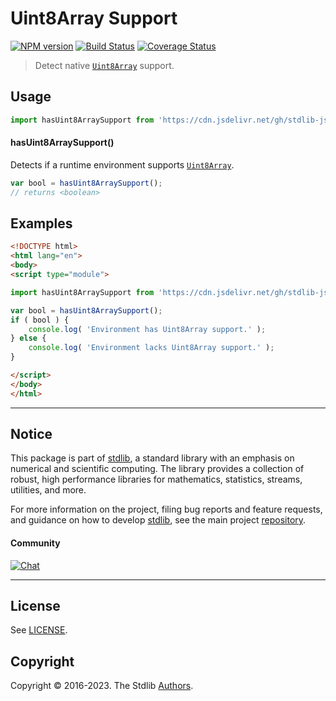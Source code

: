 <!--

@license Apache-2.0

Copyright (c) 2018 The Stdlib Authors.

Licensed under the Apache License, Version 2.0 (the "License");
you may not use this file except in compliance with the License.
You may obtain a copy of the License at

   http://www.apache.org/licenses/LICENSE-2.0

Unless required by applicable law or agreed to in writing, software
distributed under the License is distributed on an "AS IS" BASIS,
WITHOUT WARRANTIES OR CONDITIONS OF ANY KIND, either express or implied.
See the License for the specific language governing permissions and
limitations under the License.

-->

# Uint8Array Support

[![NPM version][npm-image]][npm-url] [![Build Status][test-image]][test-url] [![Coverage Status][coverage-image]][coverage-url] <!-- [![dependencies][dependencies-image]][dependencies-url] -->

> Detect native [`Uint8Array`][mdn-uint8array] support.



<section class="usage">

## Usage

```javascript
import hasUint8ArraySupport from 'https://cdn.jsdelivr.net/gh/stdlib-js/assert-has-uint8array-support@esm/index.mjs';
```

#### hasUint8ArraySupport()

Detects if a runtime environment supports [`Uint8Array`][mdn-uint8array].

```javascript
var bool = hasUint8ArraySupport();
// returns <boolean>
```

</section>

<!-- /.usage -->

<section class="examples">

## Examples

<!-- eslint no-undef: "error" -->

```html
<!DOCTYPE html>
<html lang="en">
<body>
<script type="module">

import hasUint8ArraySupport from 'https://cdn.jsdelivr.net/gh/stdlib-js/assert-has-uint8array-support@esm/index.mjs';

var bool = hasUint8ArraySupport();
if ( bool ) {
    console.log( 'Environment has Uint8Array support.' );
} else {
    console.log( 'Environment lacks Uint8Array support.' );
}

</script>
</body>
</html>
```

</section>

<!-- /.examples -->



<!-- Section for related `stdlib` packages. Do not manually edit this section, as it is automatically populated. -->

<section class="related">

</section>

<!-- /.related -->

<!-- Section for all links. Make sure to keep an empty line after the `section` element and another before the `/section` close. -->


<section class="main-repo" >

* * *

## Notice

This package is part of [stdlib][stdlib], a standard library with an emphasis on numerical and scientific computing. The library provides a collection of robust, high performance libraries for mathematics, statistics, streams, utilities, and more.

For more information on the project, filing bug reports and feature requests, and guidance on how to develop [stdlib][stdlib], see the main project [repository][stdlib].

#### Community

[![Chat][chat-image]][chat-url]

---

## License

See [LICENSE][stdlib-license].


## Copyright

Copyright &copy; 2016-2023. The Stdlib [Authors][stdlib-authors].

</section>

<!-- /.stdlib -->

<!-- Section for all links. Make sure to keep an empty line after the `section` element and another before the `/section` close. -->

<section class="links">

[npm-image]: http://img.shields.io/npm/v/@stdlib/assert-has-uint8array-support.svg
[npm-url]: https://npmjs.org/package/@stdlib/assert-has-uint8array-support

[test-image]: https://github.com/stdlib-js/assert-has-uint8array-support/actions/workflows/test.yml/badge.svg?branch=main
[test-url]: https://github.com/stdlib-js/assert-has-uint8array-support/actions/workflows/test.yml?query=branch:main

[coverage-image]: https://img.shields.io/codecov/c/github/stdlib-js/assert-has-uint8array-support/main.svg
[coverage-url]: https://codecov.io/github/stdlib-js/assert-has-uint8array-support?branch=main

<!--

[dependencies-image]: https://img.shields.io/david/stdlib-js/assert-has-uint8array-support.svg
[dependencies-url]: https://david-dm.org/stdlib-js/assert-has-uint8array-support/main

-->

[chat-image]: https://img.shields.io/gitter/room/stdlib-js/stdlib.svg
[chat-url]: https://gitter.im/stdlib-js/stdlib/

[stdlib]: https://github.com/stdlib-js/stdlib

[stdlib-authors]: https://github.com/stdlib-js/stdlib/graphs/contributors

[cli-section]: https://github.com/stdlib-js/assert-has-uint8array-support#cli
[cli-url]: https://github.com/stdlib-js/assert-has-uint8array-support/tree/cli
[@stdlib/assert-has-uint8array-support]: https://github.com/stdlib-js/assert-has-uint8array-support/tree/main

[umd]: https://github.com/umdjs/umd
[es-module]: https://developer.mozilla.org/en-US/docs/Web/JavaScript/Guide/Modules

[deno-url]: https://github.com/stdlib-js/assert-has-uint8array-support/tree/deno
[umd-url]: https://github.com/stdlib-js/assert-has-uint8array-support/tree/umd
[esm-url]: https://github.com/stdlib-js/assert-has-uint8array-support/tree/esm
[branches-url]: https://github.com/stdlib-js/assert-has-uint8array-support/blob/main/branches.md

[stdlib-license]: https://raw.githubusercontent.com/stdlib-js/assert-has-uint8array-support/main/LICENSE

[mdn-uint8array]: https://developer.mozilla.org/en-US/docs/Web/JavaScript/Reference/Global_Objects/Uint8Array

</section>

<!-- /.links -->
